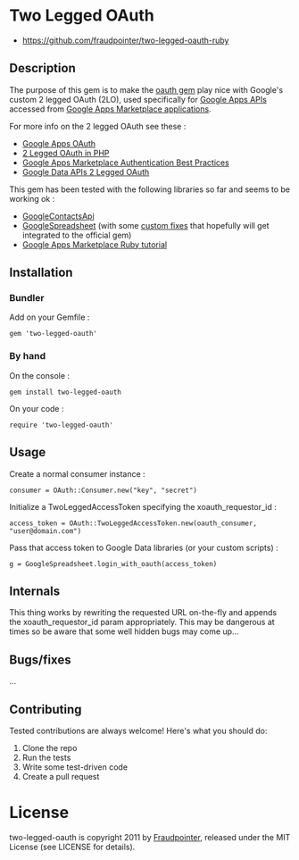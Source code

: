 # Two Legged OAuth

* https://github.com/fraudpointer/two-legged-oauth-ruby

## Description

The purpose of this gem is to make the [oauth gem](https://github.com/oauth/oauth-ruby) play nice
with Google's custom 2 legged OAuth (2LO), used specifically for [Google Apps APIs](http://code.google.com/googleapps/) accessed from [Google Apps Marketplace applications](http://code.google.com/googleapps/marketplace/).

For more info on the 2 legged OAuth see these :

* [Google Apps OAuth](http://code.google.com/apis/accounts/docs/OAuth.html#GoogleAppsOAuth)
* [2 Legged OAuth in PHP](http://gdatatips.blogspot.com/2008/11/2-legged-oauth-in-php.html)
* [Google Apps Marketplace Authentication Best Practices](http://code.google.com/googleapps/marketplace/best_practices.html)
* [Google Data APIs 2 Legged OAuth](http://code.google.com/apis/gdata/docs/auth/oauth.html#2LeggedOAuth)

This gem has been tested with the following libraries so far and seems to be working ok :

* [GoogleContactsApi](https://github.com/aliang/google_contacts_api)
* [GoogleSpreadsheet](https://github.com/gimite/google-spreadsheet-ruby) (with some [custom fixes](https://github.com/fraudpointer/google-spreadsheet-ruby/tree/two_legged_oauth) that hopefully will get integrated to the official gem)
* [Google Apps Marketplace Ruby tutorial](http://code.google.com/googleapps/marketplace/tutorial_ruby.html)

## Installation

### Bundler

Add on your Gemfile :

    gem 'two-legged-oauth'

### By hand

On the console :

    gem install two-legged-oauth

On your code :

    require 'two-legged-oauth'

## Usage

Create a normal consumer instance :

    consumer = OAuth::Consumer.new("key", "secret")

Initialize a TwoLeggedAccessToken specifying the xoauth_requestor_id :

    access_token = OAuth::TwoLeggedAccessToken.new(oauth_consumer, "user@domain.com")

Pass that access token to Google Data libraries (or your custom scripts) :

    g = GoogleSpreadsheet.login_with_oauth(access_token)

## Internals

This thing works by rewriting the requested URL on-the-fly and appends the xoauth_requestor_id param appropriately. This may be dangerous at times so be aware that some well hidden bugs may come up...

## Bugs/fixes

...

## Contributing

Tested contributions are always welcome! Here's what you should do:

1. Clone the repo
2. Run the tests
3. Write some test-driven code
4. Create a pull request

# License

two-legged-oauth is copyright 2011 by [Fraudpointer](http://www.fraudpointer.com), released under the MIT License (see LICENSE for details).
